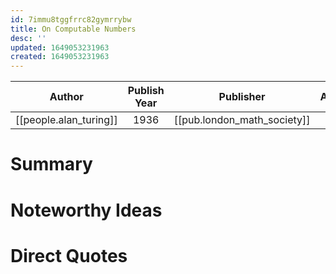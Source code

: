 ```yaml
---
id: 7immu8tggfrrc82gymrrybw
title: On Computable Numbers
desc: ''
updated: 1649053231963
created: 1649053231963
---
```



| Author | Publish Year | Publisher | Accessed | Link |
| :-------: | :------------:|:------------:|:------:| :---: |
| [[people.alan_turing]]| 1936 | [[pub.london_math_society]] | PDF | https://www.cs.virginia.edu/~robins/Turing_Paper_1936.pdf |

# Summary

# Noteworthy Ideas

# Direct Quotes
